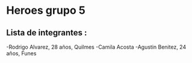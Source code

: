 # Heroes grupo 5
## Lista de integrantes :
-Rodrigo Alvarez, 28 años, Quilmes
-Camila Acosta
-Agustin Benitez, 24 años, Funes